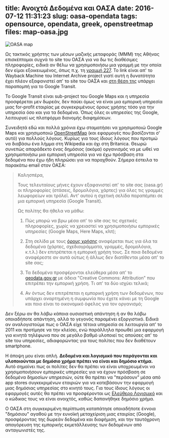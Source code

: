 title: Ανοιχτά Δεδομένα και ΟΑΣΑ
date: 2016-07-12 11:31:23
slug: oasa-opendata
tags: opensource, opendata, greek, openstreetmap
files: map-oasa.jpg
---

![OASA map](map-oasa.jpg)

Ως τακτικός χρήστης των μέσων μαζικής μεταφοράς (ΜΜΜ) της Αθήνας επισκέπτομαι συχνά το site του ΟΑΣΑ για να δω τις διαθέσιμες πληροφορίες, ειδικά αν θέλω να χρησιμοποιήσω μια γραμμή με την οποία δεν είμαι εξοικειωμένος, όπως π.χ. τη [γραμμή 227](https://web.archive.org/web/20160403214832/http://www.oasa.gr/xmap.php?id=p227). Το link είναι απ' το Wayback Machine του Internet Archive project γιατί αυτή η δυνατότητα έχει πλέον εξαφανιστεί απ' το site του ΟΑΣΑ και [στη θέση της](http://www.oasa.gr/content.php?id=maps) υπάρχει παραπομπή για το Google Transit.

Το Google Transit είναι sub-project του Google Maps και η υπηρεσία προσφέρεται μεν δωρεάν, δεν παύει όμως να είναι μια εμπορική υπηρεσία μιας for-profit εταιρίας με συγκεκριμένους όρους χρήσης τόσο για την υπηρεσία όσο και για τα δεδομένα. Όπως όλες οι υπηρεσίες της Google, λειτουργεί ως πλατφόρμα διανομής διαφημίσεων.

Συνειδητά εδώ και πολλά χρόνια έχω σταματήσει να χρησιμοποιώ Google Maps και χρησιμοποιώ [OpenStreetMap](https://www.openstreetmap.org/) (και εφαρμογές που βασίζονται σ' αυτό) για πολλούς λόγους. Κυρίως για τους ίδιους λόγους που προτιμώ να διαβάσω ένα λήμμα στη Wikipedia και όχι στη Britanica. Θεωρώ συνεπώς απαράδεκτο ένας δημόσιος (ακόμα) οργανισμός να με ωθεί να χρησιμοποιήσω μια εμπορική υπηρεσία για να έχω πρόσβαση στα δεδομένα που έχω ήδη πληρώσει για να παραχθούν. Σήμερα έστειλα το παρακάτω email στον ΟΑΣΑ:

> Καλησπέρα,
>
> Τους τελευταίους μήνες έχουν εξαφανιστεί απ' το site σας (oasa.gr) οι πληροφορίες (στάσεις, δρομολόγια, χάρτες) για όλες τις γραμμές λεωφορείων και τρόλεϊ. Αντ' αυτού η σχετική σελίδα παραπέμπει σε μια εμπορική υπηρεσία (Google Transit).
>
> Ως πολίτης θα ήθελα να μάθω:
>
> 1. Πώς μπορώ να βρω μέσα απ' το site σας τις σχετικές πληροφορίες, χωρίς να χρειαστεί να χρησιμοποιήσω εμπορικές υπηρεσίες (Google Maps, Here Maps, κλπ);
>
> 3. Στη σελίδα με τους [όρους χρήσης](http://oasa.gr/content.php?id=terms) αναφέρεται πως για όλα τα δεδομένα (χάρτες, σχεδιαγράμματα, γραμμές, δρομολόγια, κ.τ.λ.) δεν επιτρέπεται η εμπορική χρήση τους. Σε ποια δεδομένα αναφέρεστε αν αυτά ούτως ή άλλως δεν διατίθενται μέσα απ' το site σας;
>
> 4. Τα δεδομένα προσφέρονται ελεύθερα μέσα απ' το [geodata.gov.gr](http://geodata.gov.gr/el/dataset/oasa) με άδεια "Creative Commons: Attribution" που επιτρέπει την εμπορική χρήση. Τι απ' τα δύο ισχύει τελικά;
>
> 5. Αν όντως δεν επιτρέπεται η εμπορική χρήση των δεδομένων, που υπάρχει αναρτημένη η συμφωνία που έχετε κάνει με τη Google και ποιο είναι το οικονομικό όφελος για τον οργανισμό;

Δεν ξέρω αν θα λάβω κάποια ουσιαστική απάντηση ή αν θα λάβω οποιαδήποτε απάντηση, αλλά το γεγονός παραμένει εξοργιστικό. Ειδικά αν αναλογιστούμε πως ο ΟΑΣΑ είχε τέτοια υπηρεσία σε λειτουργία απ' το 2011 και προτίμησε να την κλείσει, ενώ παράλληλα προωθεί μια εφαρμογή για κινητά τηλέφωνα που σε μεγάλο βαθμό υλοποιεί τις απούσες απ' το site του υπηρεσίες, αδιαφορώντας για τους πολίτες που δεν διαθέτουν smartphone.

Η άποψη μου είναι απλή. **Δεδομένα και λογισμικό που παράγονται και υλοποιούνται με δημόσιο χρήμα πρέπει να είναι και δημόσιο κτήμα.** Αυτό σημαίνει πως οι πολίτες δεν θα πρέπει να είναι υποχρεωμένοι να χρησιμοποιήσουν εμπορικές υπηρεσίες για να έχουν πρόσβαση σε δεδομένα δημοσίων υπηρεσιών, ούτε θα πρέπει να "περάσουν" μέσα από app stores συγκεκριμένων εταιριών για να κατεβάσουν την εφαρμογή μιας δημόσιας υπηρεσίας στο κινητό τους. Για τους ίδιους λόγους οι εφαρμογές αυτές θα πρέπει να προσφέρονται ως [Ελεύθερο Λογισμικό](https://el.wikipedia.org/wiki/%CE%95%CE%BB%CE%B5%CF%8D%CE%B8%CE%B5%CF%81%CE%BF_%CE%BB%CE%BF%CE%B3%CE%B9%CF%83%CE%BC%CE%B9%CE%BA%CF%8C) και ο κώδικας τους να είναι ανοιχτός, καθώς δαπανήθηκε δημόσιο χρήμα.

Ο ΟΑΣΑ στη συγκεκριμένη περίπτωση καταπάτησε οποιαδήποτε έννοια "δημόσιου" αγαθού με την ευνοϊκή μεταχείριση μιας εταιρίας (Google), προσφέροντας της δωρεάν δεδομένα και διαφήμιση, και την ταυτόχρονη απαγόρευση της εμπορικής εκμετάλλευσης των δεδομένων από ανταγωνιστές της.
